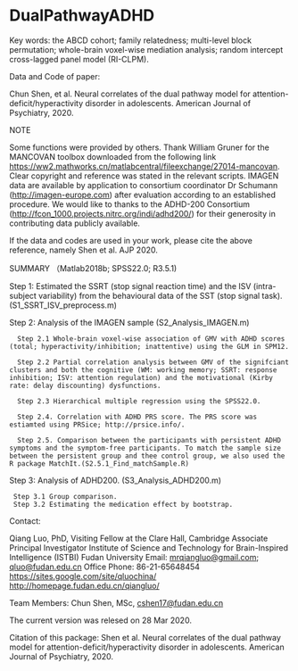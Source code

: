 # DualPathwayADHD

Key words: the ABCD cohort; family relatedness; multi-level block permutation; whole-brain voxel-wise mediation analysis; random intercept cross-lagged panel model (RI-CLPM).

Data and Code of paper:

Chun Shen, et al. Neural correlates of the dual pathway model for attention-deficit/hyperactivity disorder in adolescents. American Journal of Psychiatry, 2020. 

NOTE

Some functions were provided by others. Thank William Gruner for the MANCOVAN toolbox downloaded from the following link https://ww2.mathworks.cn/matlabcentral/fileexchange/27014-mancovan. Clear copyright and reference was stated in the relevant scripts.
IMAGEN data are available by application to consortium coordinator Dr Schumann (http://imagen-europe.com) after evaluation according to an established procedure. We would like to thanks to the ADHD-200 Consortium (http://fcon_1000.projects.nitrc.org/indi/adhd200/) for their generosity in contributing data publicly available. 

If the data and codes are used in your work, please cite the above reference, namely Shen et al. AJP 2020.

SUMMARY （Matlab2018b; SPSS22.0; R3.5.1)

Step 1: Estimated the SSRT (stop signal reaction time) and the ISV (intra-subject variability) from the behavioural data of the SST (stop signal task). (S1_SSRT_ISV_preprocess.m)

Step 2: Analysis of the IMAGEN sample  (S2_Analysis_IMAGEN.m)
      
      Step 2.1 Whole-brain voxel-wise association of GMV with ADHD scores (total; hyperactivity/inhibition; inattentive) using the GLM in SPM12.
      
      Step 2.2 Partial correlation analysis between GMV of the signifciant clusters and both the cognitive (WM: working memory; SSRT: response inhibition; ISV: attention regulation) and the motivational (Kirby rate: delay discounting) dysfunctions.  
      
      Step 2.3 Hierarchical multiple regression using the SPSS22.0.
      
      Step 2.4. Correlation with ADHD PRS score. The PRS score was estiamted using PRSice; http://prsice.info/. 
      
      Step 2.5. Comparison between the participants with persistent ADHD symptoms and the symptom-free participants. To match the sample size between the persistent group and thee control group, we also used the R package MatchIt.(S2.5.1_Find_matchSample.R)
      
Step 3:  Analysis of ADHD200. (S3_Analysis_ADHD200.m)

     Step 3.1 Group comparison.
     Step 3.2 Estimating the medication effect by bootstrap.
      

Contact:

Qiang Luo, PhD, Visiting Fellow at the Clare Hall, Cambridge
Associate Principal Investigator
Institute of Science and Technology for Brain-Inspired Intelligence (ISTBI)
Fudan University
Email: mrqiangluo@gmail.com; qluo@fudan.edu.cn
Office Phone: 86-21-65648454
https://sites.google.com/site/qluochina/
http://homepage.fudan.edu.cn/qiangluo/

Team Members:
Chun Shen, MSc, cshen17@fudan.edu.cn

The current version was relesed on 28 Mar 2020.

Citation of this package: Shen et al. Neural correlates of the dual pathway model for attention-deficit/hyperactivity disorder in adolescents. American Journal of Psychiatry, 2020. 
